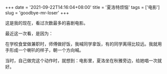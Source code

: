 +++
date = '2021-09-22T14:16:04+08:00'
title = '夏洛特烦恼'
tags = ['电影']
slug = 'goodbye-mr-loser'
+++

这是我的现在，看过次数最多的喜剧电影。

最近这一次看，是因为：

在学校食堂做兼职时，师傅做好饭，我喊同学拿饭，有的同学离得比较远。我就用手形成一个喇叭的样子，朝一个方向喊。

当时，自己做完这个动作时，就想到：电影里，夏洛坐在秋雅旁边，给她唱一次就好。
